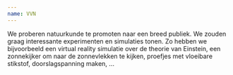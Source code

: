 ```yaml
---
name: VVN
---
```

We proberen natuurkunde te promoten naar een breed publiek.
We zouden graag interessante experimenten en simulaties tonen. Zo hebben we bijvoorbeeld een virtual reality simulatie over de theorie van Einstein, een zonnekijker om naar de zonnevlekken te kijken, proefjes met vloeibare stikstof, doorslagspanning maken, ...

